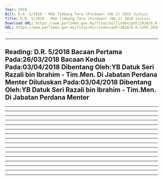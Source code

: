 ```yaml
---
Year: 2018
Bill: D.R. 5/2018 - RUU Timbang Tara (Pindaan) (No.2) 2018 (Lulus)
Title: D.R. 5/2018 - RUU Timbang Tara (Pindaan) (No.2) 2018 (Lulus)
Download URL: https://www.parlimen.gov.my/files/billindex/pdf/2018/D.R.%205_2018%20-%20bm.pdf
URL: https://www.parlimen.gov.my/files/billindex/pdf/2018/D.R.%205_2018%20-%20bm.pdf
---
```

---
Reading:
D.R. 5/2018
Bacaan Pertama Pada:26/03/2018
Bacaan Kedua Pada:03/04/2018
Dibentang Oleh:YB Datuk Seri Razali bin Ibrahim - Tim.Men. Di Jabatan Perdana Menter
Diluluskan Pada:03/04/2018
Dibentang Oleh:YB Datuk Seri Razali bin Ibrahim - Tim.Men. Di Jabatan Perdana Menter
---

-----

-----

-----

-----

-----

-----

-----

-----

-----

-----

-----

-----

-----

-----

-----

-----

